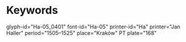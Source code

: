 # Keywords
glyph-id="Ha-05_0401"
font-id="Ha-05"
printer-id="Ha"
printer="Jan Haller"
period="1505–1525"
place="Kraków"
PT plate="168"
